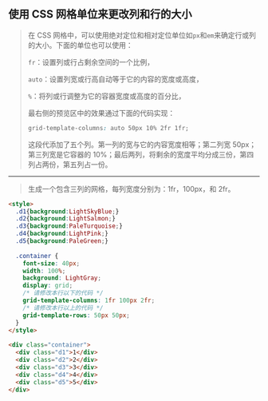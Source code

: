 ## 使用 CSS 网格单位来更改列和行的大小

> 在 CSS 网格中，可以使用绝对定位和相对定位单位如`px`和`em`来确定行或列的大小。下面的单位也可以使用：
>
> `fr`：设置列或行占剩余空间的一个比例，
>
> `auto`：设置列宽或行高自动等于它的内容的宽度或高度，
>
> `%`：将列或行调整为它的容器宽度或高度的百分比，
>
> 最右侧的预览区中的效果通过下面的代码实现：
>
> ```css
> grid-template-columns: auto 50px 10% 2fr 1fr;
> ```
>
> 这段代添加了五个列。第一列的宽与它的内容宽度相等；第二列宽 50px；第三列宽是它容器的 10%；最后两列，将剩余的宽度平均分成三份，第四列占两份，第五列占一份。

-----

>  生成一个包含三列的网格，每列宽度分别为：1fr，100px，和 2fr。

```html
<style>
  .d1{background:LightSkyBlue;}
  .d2{background:LightSalmon;}
  .d3{background:PaleTurquoise;}
  .d4{background:LightPink;}
  .d5{background:PaleGreen;}
  
  .container {
    font-size: 40px;
    width: 100%;
    background: LightGray;
    display: grid;
    /* 请修改本行以下的代码 */
    grid-template-columns: 1fr 100px 2fr;
    /* 请修改本行以上的代码 */
    grid-template-rows: 50px 50px;
  }
</style>
  
<div class="container">
  <div class="d1">1</div>
  <div class="d2">2</div>
  <div class="d3">3</div>
  <div class="d4">4</div>
  <div class="d5">5</div>
</div>
```

